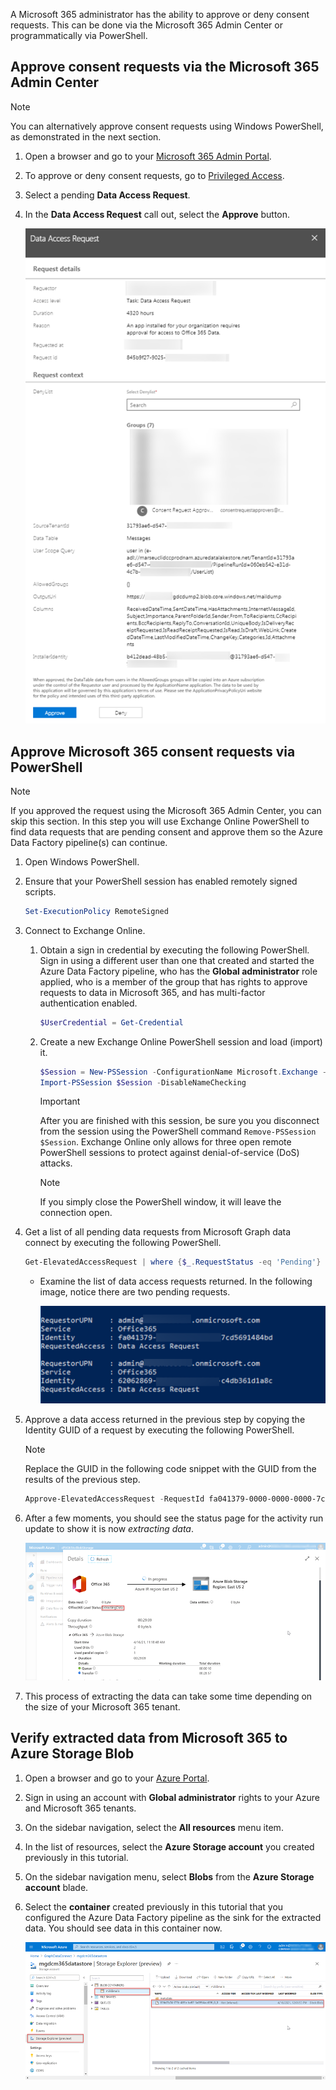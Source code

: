 <!-- markdownlint-disable MD002 MD041 -->

A Microsoft 365 administrator has the ability to approve or deny consent requests. This can be done via the Microsoft 365 Admin Center or programmatically via PowerShell.

## Approve consent requests via the Microsoft 365 Admin Center

> [!NOTE]
> You can alternatively approve consent requests using Windows PowerShell, as demonstrated in the next section.

1. Open a browser and go to your [Microsoft 365 Admin Portal](https://admin.microsoft.com).

1. To approve or deny consent requests, go to [Privileged Access](https://portal.office.com/adminportal/home#/Settings/PrivilegedAccess).

1. Select a pending **Data Access Request**.

1. In the **Data Access Request** call out, select the **Approve** button.

    ![A screenshot showing a data access request pending consent approval in the Microsoft 365 admin center.](images/data-connect-m365-approve.png)

## Approve Microsoft 365 consent requests via PowerShell

> [!NOTE]
> If you approved the request using the Microsoft 365 Admin Center, you can skip this section.
> In this step you will use Exchange Online PowerShell to find data requests that are pending consent and approve them so the Azure Data Factory pipeline(s) can continue.

1. Open Windows PowerShell.
1. Ensure that your PowerShell session has enabled remotely signed scripts.

    ```powershell
    Set-ExecutionPolicy RemoteSigned
    ```

1. Connect to Exchange Online.

    1. Obtain a sign in credential by executing the following PowerShell. Sign in using a different user than one that created and started the Azure Data Factory pipeline, who has the **Global administrator** role applied, who is a member of the group that has rights to approve requests to data in Microsoft 365, and has multi-factor authentication enabled.

        ```powershell
        $UserCredential = Get-Credential
        ```

    1. Create a new Exchange Online PowerShell session and load (import) it.

        ```powershell
        $Session = New-PSSession -ConfigurationName Microsoft.Exchange -ConnectionUri https://ps.protection.outlook.com/powershell-liveid/ -Credential $UserCredential -Authentication Basic -AllowRedirection
        Import-PSSession $Session -DisableNameChecking
        ```

        > [!IMPORTANT]
        > After you are finished with this session, be sure you you disconnect from the session using the PowerShell command `Remove-PSSession $Session`. Exchange Online only allows for three open remote PowerShell sessions to protect against denial-of-service (DoS) attacks.

        > [!NOTE]
        > If you simply close the PowerShell window, it will leave the connection open.

1. Get a list of all pending data requests from Microsoft Graph data connect by executing the following PowerShell.

    ```powershell
    Get-ElevatedAccessRequest | where {$_.RequestStatus -eq 'Pending'} | select RequestorUPN, Service, Identity, RequestedAccess | fl
    ```

    - Examine the list of data access requests returned. In the following image, notice there are two pending requests.

        ![A screenshot showing a list of pending requests formatted as a list in a PowerShell console.](images/data-connect-ps-pending-requests.png)

1. Approve a data access returned in the previous step by copying the Identity GUID of a request by executing the following PowerShell.

    > [!NOTE]
    > Replace the GUID in the following code snippet with the GUID from the results of the previous step.

    ```powershell
    Approve-ElevatedAccessRequest -RequestId fa041379-0000-0000-0000-7cd5691484bd -Comment 'approval request granted'
    ```

1. After a few moments, you should see the status page for the activity run update to show it is now _extracting data_.

    ![A screenshot showing the Azure portal UI for the Data Factory service where the load status is now showing as "Extracting data".](images/data-connect-adf-extraction-approved.png)

1. This process of extracting the data can take some time depending on the size of your Microsoft 365 tenant.

## Verify extracted data from Microsoft 365 to Azure Storage Blob

1. Open a browser and go to your [Azure Portal](https://portal.azure.com/).

1. Sign in using an account with **Global administrator** rights to your Azure and Microsoft 365 tenants.

1. On the sidebar navigation, select the **All resources** menu item.

1. In the list of resources, select the **Azure Storage account** you created previously in this tutorial.

1. On the sidebar navigation menu, select **Blobs** from the **Azure Storage account** blade.

1. Select the **container** created previously in this tutorial that you configured the Azure Data Factory pipeline as the sink for the extracted data. You should see data in this container now.

    ![A screenshot showing the Azure portal UI for the Storage account service. It is showing the container where the extracted data is being stored.](images/data-connect-adf-extracted-data-in-blob.png)

